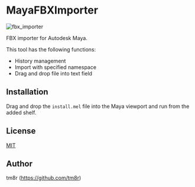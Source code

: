 # MayaFBXImporter
![fbx_importer](https://user-images.githubusercontent.com/1896961/65481422-3e390980-ded0-11e9-94b0-a636b7d5003a.png)

FBX importer for Autodesk Maya.

This tool has the following functions:
- History management
- Import with specified namespace
- Drag and drop file into text field

## Installation
Drag and drop the `install.mel` file into the Maya viewport and run from the added shelf.

## License
[MIT](https://en.wikipedia.org/wiki/MIT_License)

## Author
tm8r (https://github.com/tm8r)
